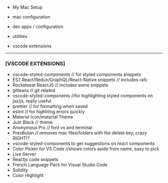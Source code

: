 - My Mac Setup

- mac configuration
- dev apps / configuration
- utilities
- vscode extensions

-------------------

<h3>[VSCODE EXTENSIONS]</h3>

- vscode-styled-components // for styled components snippets
- ES7 React/Redux/GraphQL/React-Native snippets // includes rafc
- Rocketseat ReactJS // includes some snippets
- gitleans // git related
- vscode-styled-components //for highlighting styled components on jsx/js, really useful
- prettier // for formatting when saved
- eslint // for highliting errors quickly
- Material Icon/material Theme
- Just Black // theme
- Anonymous Pro // font vs and terminal
- PresButan // removes mac files/folders with the delete key, crazy RIGHT!?
- vscode-styled-components to get suggestions on react components
- Color Picker for VS Code //shows colors aside from name, easy to pick 
- Live Server
- Reactjs code snippets
- French Language Pack for Visual Studio Code
- Solidity
- Color Highlight
